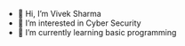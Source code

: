 - 👋 Hi, I’m Vivek Sharma
- 👀 I’m interested in Cyber Security
- 🌱 I’m currently learning basic programming

<!---
geekovic/geekovic is a ✨ special ✨ repository because its `README.md` (this file) appears on your GitHub profile.
You can click the Preview link to take a look at your changes.
--->
